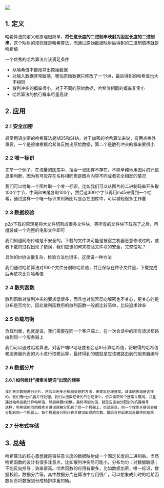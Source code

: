 ![](https://static001.geekbang.org/resource/image/43/9b/432360759ea2e98eb287a006cce87a9b.jpg)

## 1. 定义

哈希算法的定义和原理很简单，**将任意长度的二进制串映射为固定长度的二进制串**，这个映射的规则就是哈希算法，而通过原始数据映射后得到的二进制值串就是哈希值

一个优秀的哈希算法应该满足条件

* 从哈希值不能推导出原始数据
* 对输入数据非常敏感，哪怕原始数据只修改了一个bit，最后得到的哈希值也大不相同
* 散列冲突的概率很小，对于不同的原始数据，哈希值相同的概率非常小
* 哈希算法的执行概率尽量高效

## 2. 应用

### 2.1 安全加密

最常用语加密的哈希算法是MD5和SHA，对于加密的哈希算法来说，有两点格外重要，一个是很难根据哈希值反推出原始数据，第二个是散列冲突的概率要很小

### 2.2 唯一标识

先举一个例子，在海量的图库中，搜索一张图存不存在，不能单纯地用图片的元信息来判断，因为有可能存在名称相同但是图片内容不同或者完全相反的情况

我们可以给每一个图片取一个唯一标识，比如我们可以从图片的二进制码串开头取100个字节，中间和末尾各取100个，然后这300个字节再用md5来得到一个哈希，通过这样一个唯一标识来判断图片是否在图库中，可以减轻很多工作量

### 2.3 数据校验

p2p下载的原理是将大文件切割成很多文件块，等所有的文件块下载完了之后，再组装成一个完整的电影文件即可

我们知道网络传输是不安全的，下载的文件块可能是被宿主机器恶意修改过的，或者下载的过程出现了错误，我们应该如何来校验文件块的安全，完整性呢？

具体的bt协议很复杂，检验方法也很多，这里说一种方法

我们通过哈希算法对100个文件分别取哈希值，并且保存在种子文件里，下载完成后再依次比对哈希值

### 2.4 散列函数

散列函数对散列冲突的要求低很多，而且也对能否反向解密也不关心，更关心的是分布是否均匀，因此散列函数用的散列函数一般都比较简单，比较追求效率

### 2.5 负载均衡

负载均衡，也就是说，我们需要在同一个客户端上，在一次会话中的所有请求都路由到同一个服务器上

我们可以通过哈希算法，对客户端IP地址或者会话ID计算哈希值，将取得的哈希值和服务器列表的大小进行取模运算，最终得到的值就是应该被路由到的服务器编号

### 2.6 数据分片

#### 2.6.1 如何统计”搜索关键词“出现的频率

    我们先对数据进行分片，然后采用多台机器处理的方法，来提高处理速度。具体的思路是这样的，我们用n台机器并行处理，我们从搜索记录的日志记录中，依次读取每个搜索关键词，并且通过哈希函数计算哈希值，然后再跟n取模，最终得到的值，就是应该被分配到的机器编号
    这样，哈希值相同的搜索关键词就被分配到了同一个机器上，也就是说，同一个搜索关键词会被分配到同一个机器上，每个机器会分别计算关键词出现的次数，最后合并起来就是最终的结果

### 2.7 分布式存储

## 3. 总结

哈希算法的核心思想就是将任意长度的数据映射成一个固定长度的二进制串。当然哈希函数的设计有很多注意点，比如散列冲突尽可能小，分布均匀；对数据敏感；不能反向推导；效率要高。哈希函数的应用有很多，比如数据加密，唯一标识，数据校验，数据分片等。其中数据分片在算法中应用很广，可以想象成此时的哈希函数负责将数据划分成桶排序里的桶。